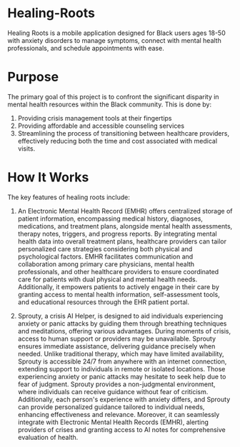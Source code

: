 # Healing-Roots
Healing Roots is a mobile application designed for Black users ages 18-50 with anxiety disorders to manage symptoms, connect with mental health professionals, and schedule appointments with ease. 
# Purpose
The primary goal of this project is to confront the significant disparity in mental health resources within the Black community. This is done by:
1. Providing crisis management tools at their fingertips
2. Providing affordable and accessible counseling services
3. Streamlining the process of transitioning between healthcare providers, effectively reducing both the time and cost associated with medical visits.
# How It Works
The key features of healing roots include:
1. An Electronic Mental Health Record (EMHR) offers centralized storage of patient information, encompassing medical history, diagnoses, medications, and treatment plans, alongside mental health assessments, therapy notes, triggers, and progress reports. By integrating mental health data into overall treatment plans, healthcare providers can tailor personalized care strategies considering both physical and psychological factors. EMHR facilitates communication and collaboration among primary care physicians, mental health professionals, and other healthcare providers to ensure coordinated care for patients with dual physical and mental health needs. Additionally, it empowers patients to actively engage in their care by granting access to mental health information, self-assessment tools, and educational resources through the EHR patient portal.

2. Sprouty, a crisis AI Helper, is designed to aid individuals experiencing anxiety or panic attacks by guiding them through breathing techniques and meditations, offering various advantages. During moments of crisis, access to human support or providers may be unavailable. Sprouty ensures immediate assistance, delivering guidance precisely when needed. Unlike traditional therapy, which may have limited availability, Sprouty is accessible 24/7 from anywhere with an internet connection, extending support to individuals in remote or isolated locations. Those experiencing anxiety or panic attacks may hesitate to seek help due to fear of judgment. Sprouty provides a non-judgmental environment, where individuals can receive guidance without fear of criticism. Additionally, each person's experience with anxiety differs, and Sprouty can provide personalized guidance tailored to individual needs, enhancing effectiveness and relevance. Moreover, it can seamlessly integrate with Electronic Mental Health Records (EMHR), alerting providers of crises and granting access to AI notes for comprehensive evaluation of health.
